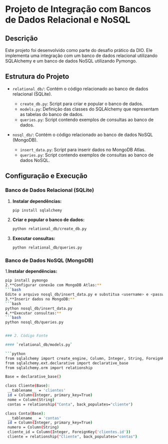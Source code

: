 # Projeto de Integração com Bancos de Dados Relacional e NoSQL

## Descrição

Este projeto foi desenvolvido como parte do desafio prático da DIO. Ele implementa uma integração com um banco de dados relacional utilizando SQLAlchemy e um banco de dados NoSQL utilizando Pymongo.

## Estrutura do Projeto

- `relational_db/`: Contém o código relacionado ao banco de dados relacional (SQLite).
  - `create_db.py`: Script para criar e popular o banco de dados.
  - `models.py`: Definição das classes do SQLAlchemy que representam as tabelas do banco de dados.
  - `queries.py`: Script contendo exemplos de consultas ao banco de dados.

- `nosql_db/`: Contém o código relacionado ao banco de dados NoSQL (MongoDB).
  - `insert_data.py`: Script para inserir dados no MongoDB Atlas.
  - `queries.py`: Script contendo exemplos de consultas ao banco de dados NoSQL.

## Configuração e Execução

### Banco de Dados Relacional (SQLite)

1. **Instalar dependências:**
   ```bash
   pip install sqlalchemy
2. **Criar e popular o banco de dados:**
   ```bash
   python relational_db/create_db.py
3. **Executar consultas:**
   ```bash
   python relational_db/queries.py

### Banco de Dados NoSQL (MongoDB)

1.**Instalar dependências:**
   ```bash
  pip install pymongo
2.**Configurar conexão com MongoDB Atlas:**
   ```bash
   Edite o arquivo nosql_db/insert_data.py e substitua <username> e <password> pelas suas credenciais do MongoDB Atlas.
3.**Inserir dados no MongoDB:**
   ```bash
   python nosql_db/insert_data.py
4.**Executar consultas:**
   ```bash
   python nosql_db/queries.py


### 2. Código Fonte

#### `relational_db/models.py`

```python
from sqlalchemy import create_engine, Column, Integer, String, ForeignKey
from sqlalchemy.ext.declarative import declarative_base
from sqlalchemy.orm import relationship

Base = declarative_base()

class Cliente(Base):
    __tablename__ = 'clientes'
    id = Column(Integer, primary_key=True)
    nome = Column(String)
    contas = relationship("Conta", back_populates="cliente")

class Conta(Base):
    __tablename__ = 'contas'
    id = Column(Integer, primary_key=True)
    numero = Column(String)
    cliente_id = Column(Integer, ForeignKey('clientes.id'))
    cliente = relationship("Cliente", back_populates="contas")





